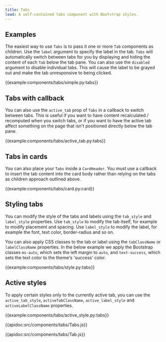 ```yaml
---
title: Tabs
lead: A self-contained tabs component with Bootstrap styles.
---
```


## Examples

The easiest way to use `Tabs` is to pass it one or more `Tab` components as children. Use the `label` argument to specify the label in the tab. `Tabs` will automatically switch between tabs for you by displaying and hiding the content of each `Tab` below the tab pane. You can also use the `disabled` argument to disable individual tabs. This will cause the label to be grayed out and make the tab unresponsive to being clicked.

{{example:components/tabs/simple.py:tabs}}

## Tabs with callback

You can also use the `active_tab` prop of `Tabs` in a callback to switch between tabs. This is useful if you want to have content recalculated / recomputed when you switch tabs, or if you want to have the active tab affect something on the page that isn't positioned directly below the tab pane.

{{example:components/tabs/active_tab.py:tabs}}

## Tabs in cards

You can also place your `Tabs` inside a `CardHeader`. You must use a callback to insert the tab content into the card body rather than relying on the tabs as children approach outlined above.

{{example:components/tabs/card.py:card}}

## Styling tabs

You can modify the style of the tabs and labels using the `tab_style` and `label_style` properties. Use `tab_style` to modify the tab itself, for example to modify placement and spacing. Use `label_style` to modify the label, for example the font, text color, border-radius and so on.

You can also apply CSS classes to the tab or label using the `tabClassName` or `labelClassName` properties. In the below example we apply the Bootstrap classes `ms-auto`, which sets the left margin to `auto`, and `text-success`, which sets the text color to the theme's 'success' color.

{{example:components/tabs/style.py:tabs}}

## Active styles

To apply certain styles only to the currently active tab, you can use the `active_tab_style`, `activeTabClassName`, `active_label_style` and `activeLabelClassName` properties.

{{example:components/tabs/active_style.py:tabs}}

{{apidoc:src/components/tabs/Tabs.js}}

{{apidoc:src/components/tabs/Tab.js}}
